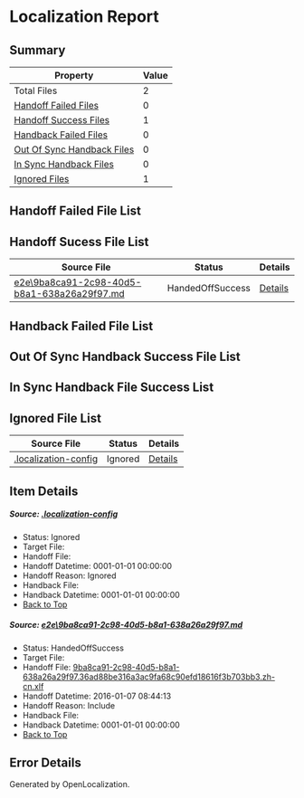 # <a name='report-top'></a> Localization Report

## Summary
 Property | Value 
 -------- | ----- 
 Total Files | 2
[ Handoff Failed Files ](#handoff-failed-list)| 0
[ Handoff Success Files ](#handoff-success-list)| 1
[ Handback Failed Files ](#handback-failed-list)| 0
[ Out Of Sync Handback Files ](#outofsync-handback-success-list)| 0
[ In Sync Handback Files ](#insync-handback-success-list)| 0
[ Ignored Files ](#ignored-list)| 1

## <a name='handoff-failed-list'></a> Handoff Failed File List

## <a name='handoff-success-list'></a> Handoff Sucess File List
 Source File | Status | Details 
 ----------- | ------ | ------- 
 [e2e\9ba8ca91-2c98-40d5-b8a1-638a26a29f97.md](https://github.com/OpenLocalizationTest/oltest/blob/c5984cbde19824aff81bbf538099c33f2ccf4b51/e2e/9ba8ca91-2c98-40d5-b8a1-638a26a29f97.md) | HandedOffSuccess | [Details](#cda51da076f0d457927c05569ee20e3f95d42d3a1)

## <a name='handback-failed-list'></a> Handback Failed File List

## <a name='outofsync-handback-success-list'></a> Out Of Sync Handback Success File List

## <a name='insync-handback-success-list'></a> In Sync Handback File Success List

## <a name='ignored-list'></a> Ignored File List
 Source File | Status | Details 
 ----------- | ------ | ------- 
 [.localization-config](https://github.com/OpenLocalizationTest/oltest/blob/c5984cbde19824aff81bbf538099c33f2ccf4b51/.localization-config) | Ignored | [Details](#e4725be8631cbe979bbe0fa8b97cd75f1fd41d4d0)

## Item Details
##### <a name='e4725be8631cbe979bbe0fa8b97cd75f1fd41d4d0'></a> Source: [.localization-config](https://github.com/OpenLocalizationTest/oltest/blob/c5984cbde19824aff81bbf538099c33f2ccf4b51/.localization-config)
* Status: Ignored
* Target File: 
* Handoff File: 
* Handoff Datetime: 0001-01-01 00:00:00
* Handoff Reason: Ignored
* Handback File: 
* Handback Datetime: 0001-01-01 00:00:00
* [Back to Top](#report-top)

##### <a name='cda51da076f0d457927c05569ee20e3f95d42d3a1'></a> Source: [e2e\9ba8ca91-2c98-40d5-b8a1-638a26a29f97.md](https://github.com/OpenLocalizationTest/oltest/blob/c5984cbde19824aff81bbf538099c33f2ccf4b51/e2e/9ba8ca91-2c98-40d5-b8a1-638a26a29f97.md)
* Status: HandedOffSuccess
* Target File: 
* Handoff File: [9ba8ca91-2c98-40d5-b8a1-638a26a29f97.36ad88be316a3ac9fa68c90efd18616f3b703bb3.zh-cn.xlf](https://github.com/OpenLocalizationTestOrg/olhandoff/blob/b1245af68923ee75b9349e878598dea676d55c89/ol-handoff/OpenLocalizationTestOrg/oltest.zh-cn/yufeih/9ba8ca91-2c98-40d5-b8a1-638a26a29f97.36ad88be316a3ac9fa68c90efd18616f3b703bb3.zh-cn.xlf)
* Handoff Datetime: 2016-01-07 08:44:13
* Handoff Reason: Include
* Handback File: 
* Handback Datetime: 0001-01-01 00:00:00
* [Back to Top](#report-top)


## Error Details

Generated by OpenLocalization.
